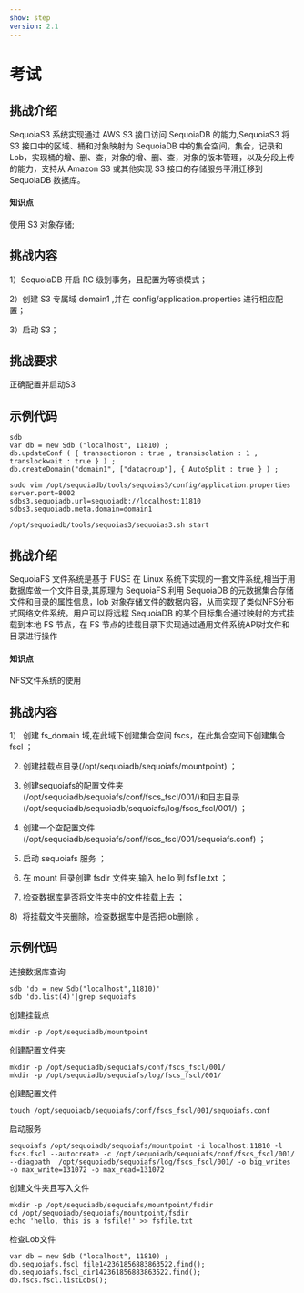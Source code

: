 ```yaml
---
show: step
version: 2.1 
---
```

# 考试

## 挑战介绍

SequoiaS3 系统实现通过 AWS S3 接口访问 SequoiaDB 的能力,SequoiaS3 将 S3 接口中的区域、桶和对象映射为 SequoiaDB 中的集合空间，集合，记录和Lob，实现桶的增、删、查，对象的增、删、查，对象的版本管理，以及分段上传的能力，支持从 Amazon S3 或其他实现 S3 接口的存储服务平滑迁移到 SequoiaDB 数据库。

#### 知识点

使用 S3 对象存储;

## 挑战内容

1）SequoiaDB 开启 RC 级别事务，且配置为等锁模式；

2）创建 S3 专属域 domain1 ,并在 config/application.properties 进行相应配置；

3）启动 S3；

## 挑战要求

正确配置并启动S3

## 示例代码
```shell
sdb
var db = new Sdb ("localhost", 11810) ;
db.updateConf ( { transactionon : true , transisolation : 1 ,  translockwait : true } ) ;
db.createDomain("domain1", ["datagroup"], { AutoSplit : true } ) ;

sudo vim /opt/sequoiadb/tools/sequoias3/config/application.properties
server.port=8002
sdbs3.sequoiadb.url=sequoiadb://localhost:11810
sdbs3.sequoiadb.meta.domain=domain1

/opt/sequoiadb/tools/sequoias3/sequoias3.sh start
```

## 挑战介绍

SequoiaFS 文件系统是基于 FUSE 在 Linux 系统下实现的一套文件系统,相当于用数据库做一个文件目录,其原理为 SequoiaFS 利用 SequoiaDB 的元数据集合存储文件和目录的属性信息，lob 对象存储文件的数据内容，从而实现了类似NFS分布式网络文件系统。用户可以将远程 SequoiaDB 的某个目标集合通过映射的方式挂载到本地 FS 节点，在 FS 节点的挂载目录下实现通过通用文件系统API对文件和目录进行操作

#### 知识点

NFS文件系统的使用

## 挑战内容
1） 创建 fs_domain 域,在此域下创建集合空间 fscs，在此集合空间下创建集合 fscl ；

2) 创建挂载点目录(/opt/sequoiadb/sequoiafs/mountpoint) ；

3) 创建sequoiafs的配置文件夹(/opt/sequoiadb/sequoiafs/conf/fscs_fscl/001/)和日志目录(/opt/sequoiadb/sequoiadb/sequoiafs/log/fscs_fscl/001/) ；

4) 创建一个空配置文件(/opt/sequoiadb/sequoiafs/conf/fscs_fscl/001/sequoiafs.conf) ；

5) 启动 sequoiafs 服务 ；

6) 在 mount 目录创建 fsdir 文件夹,输入 hello 到 fsfile.txt ；

7) 检查数据库是否将文件夹中的文件挂载上去 ；

8）将挂载文件夹删除，检查数据库中是否把lob删除 。


## 示例代码

连接数据库查询

```shell
sdb 'db = new Sdb("localhost",11810)'
sdb 'db.list(4)'|grep sequoiafs
```

创建挂载点

```shell
mkdir -p /opt/sequoiadb/mountpoint
```

创建配置文件夹
```shell
mkdir -p /opt/sequoiadb/sequoiafs/conf/fscs_fscl/001/
mkdir -p /opt/sequoiadb/sequoiafs/log/fscs_fscl/001/
```
创建配置文件
```shell
touch /opt/sequoiadb/sequoiafs/conf/fscs_fscl/001/sequoiafs.conf
```
启动服务

```shell
sequoiafs /opt/sequoiadb/sequoiafs/mountpoint -i localhost:11810 -l fscs.fscl --autocreate -c /opt/sequoiadb/sequoiafs/conf/fscs_fscl/001/ --diagpath  /opt/sequoiadb/sequoiafs/log/fscs_fscl/001/ -o big_writes -o max_write=131072 -o max_read=131072
```

创建文件夹且写入文件

```shell
mkdir -p /opt/sequoiadb/sequoiafs/mountpoint/fsdir
cd /opt/sequoiadb/sequoiafs/mountpoint/fsdir
echo 'hello, this is a fsfile!' >> fsfile.txt
```

检查Lob文件
```shell
var db = new Sdb ("localhost", 11810) ;
db.sequoiafs.fscl_file142361856883863522.find();
db.sequoiafs.fscl_dir142361856883863522.find();
db.fscs.fscl.listLobs();
```